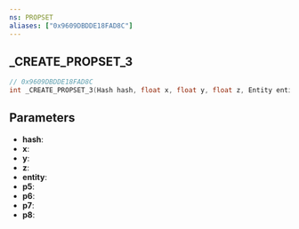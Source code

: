 ```yaml
---
ns: PROPSET
aliases: ["0x9609DBDDE18FAD8C"]
---
```

## _CREATE_PROPSET_3

```c
// 0x9609DBDDE18FAD8C
int _CREATE_PROPSET_3(Hash hash, float x, float y, float z, Entity entity, float p5, BOOL p6, int p7, BOOL p8);
```

## Parameters
* **hash**:
* **x**:
* **y**:
* **z**:
* **entity**:
* **p5**:
* **p6**:
* **p7**:
* **p8**:
